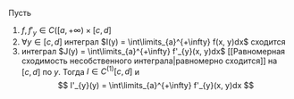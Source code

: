 Пусть 
1. $f, f'_{y} \in C([a, +\infty) \times [c, d]$
2. $\forall y \in [c, d]$ интеграл $I(y) = \int\limits_{a}^{+\infty} f(x, y)dx$ сходится
3. интеграл $J(y) = \int\limits_{a}^{+\infty} f'_{y}(x, y)dx$ [[Равномерная сходимость несобственного интеграла|равномерно сходится]] на $[c, d]$ по $y$.
Тогда $I \in C^{(1)}[c, d]$ и
$$
I'_{y}(y) = \int\limits_{a}^{+\infty} f'_{y}(x, y)dx
$$